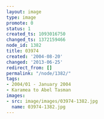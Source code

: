 ```yaml
---
layout: image
type: image
promote: 0
status: 1
created_ts: 1093016750
changed_ts: 1372159466
node_id: 1382
title: 03974
created: '2004-08-20'
changed: '2013-06-25'
redirect_from: []
permalink: "/node/1382/"
tags:
- 2004/01 - January 2004
- Karamea to Abel Tasman
images:
- src: image/images/03974-1382.jpg
  name: 03974-1382.jpg
---
```


